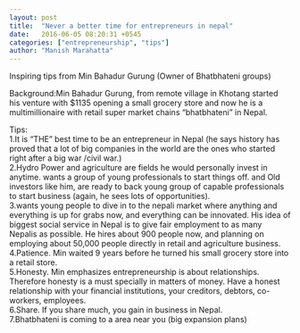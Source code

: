 ```yaml
---
layout: post
title:  "Never a better time for entrepreneurs in nepal"
date:   2016-06-05 08:20:31 +0545
categories: ["entrepreneurship", "tips"]
author: "Manish Marahatta"
---
```


Inspiring tips from Min Bahadur Gurung (Owner of Bhatbhateni groups)<br>

Background:Min Bahadur Gurung, from remote village in Khotang started his venture with $1135 opening a small grocery store and now he is a multimillionaire with retail super market chains “bhatbhateni” in Nepal.<br>

Tips:<br>
    1.It is “THE” best time to be an entrepreneur in Nepal (he says history has proved that a lot of big companies in the world are the ones who started right after a big war /civil war.)<br>
    2.Hydro Power and agriculture are fields he would personally invest in anytime.
    wants a group of young professionals to start things off. and Old investors like him, are ready to back young group of capable professionals to start business (again, he sees lots of opportunities).<br>
    3.wants young people to dive in to the nepali market where anything and everything is up for grabs now, and everything can be innovated. His idea of biggest social service in Nepal is to give fair employment to as many Nepalis as possible. He hires about 900 people now, and planning on employing about 50,000 people directly in retail and agriculture business.<br>
    4.Patience. Min waited 9 years before he turned his small grocery store into a retail store.<br>
    5.Honesty. Min emphasizes entrepreneurship is about relationships. Therefore honesty is a must specially in matters of money. Have a honest relationship with your financial institutions, your creditors, debtors, co-workers, employees.<br>
    6.Share. If you share much, you gain in business in Nepal.<br>
    7.Bhatbhateni is coming to a area near you (big expansion plans)<br>